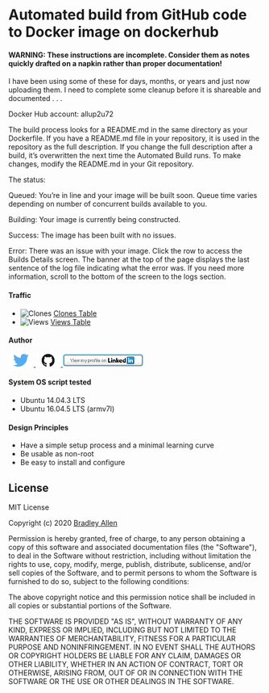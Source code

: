 # Automated build from GitHub code to Docker image on dockerhub

#### WARNING: These instructions are incomplete. Consider them as notes quickly drafted on a napkin rather than proper documentation!

I have been using some of these for days, months, or years and just now uploading them. I need to complete some cleanup before it is shareable and documented . . .

Docker Hub account:  allup2u72

The build process looks for a README.md in the same directory as your Dockerfile.
If you have a README.md file in your repository, it is used in the repository as 
the full description. If you change the full description after a build, it’s 
overwritten the next time the Automated Build runs. To make changes, modify the 
README.md in your Git repository.

The status:

Queued: You’re in line and your image will be built soon. Queue time varies 
depending on number of concurrent builds available to you.

Building: Your image is currently being constructed.

Success: The image has been built with no issues.

Error: There was an issue with your image. Click the row to access the Builds 
Details screen. The banner at the top of the page displays the last sentence of 
the log file indicating what the error was. If you need more information, scroll 
to the bottom of the screen to the logs section.

#### Traffic
  * <img alt="Clones" src="https://img.shields.io/static/v1?label=Clones&message=7&color=blue">  [Clones Table](images/clone.table.md)
  * <img alt="Views" src="https://img.shields.io/static/v1?label=Views&message=14&color=blue">  [Views Table](images/view.table.md)

#### Author
[<img id="twitter" src="images/twitter.png" width="50" a="twitter.com/bradleyaustintx/">
](https://twitter.com/bradleyaustintx/)   [<img id="github" src="images/github.png" width="50" a="https://github.com/BradleyA/">
](https://github.com/BradleyA/)    [<img src="images/linkedin.png" style="max-width:100%;" >](https://www.linkedin.com/in/bradleyhallen)

#### System OS script tested
 * Ubuntu 14.04.3 LTS
 * Ubuntu 16.04.5 LTS (armv7l)

#### Design Principles
 * Have a simple setup process and a minimal learning curve
 * Be usable as non-root
 * Be easy to install and configure

## License
MIT License

Copyright (c) 2020  [Bradley Allen](https://www.linkedin.com/in/bradleyhallen)

Permission is hereby granted, free of charge, to any person obtaining a copy of this software and associated documentation files (the "Software"), to deal in the Software without restriction, including without limitation the rights to use, copy, modify, merge, publish, distribute, sublicense, and/or sell copies of the Software, and to permit persons to whom the Software is furnished to do so, subject to the following conditions:

The above copyright notice and this permission notice shall be included in all copies or substantial portions of the Software.

THE SOFTWARE IS PROVIDED "AS IS", WITHOUT WARRANTY OF ANY KIND, EXPRESS OR IMPLIED, INCLUDING BUT NOT LIMITED TO THE WARRANTIES OF MERCHANTABILITY, FITNESS FOR A PARTICULAR PURPOSE AND NONINFRINGEMENT. IN NO EVENT SHALL THE AUTHORS OR COPYRIGHT HOLDERS BE LIABLE FOR ANY CLAIM, DAMAGES OR OTHER LIABILITY, WHETHER IN AN ACTION OF CONTRACT, TORT OR OTHERWISE, ARISING FROM, OUT OF OR IN CONNECTION WITH THE SOFTWARE OR THE USE OR OTHER DEALINGS IN THE SOFTWARE.
